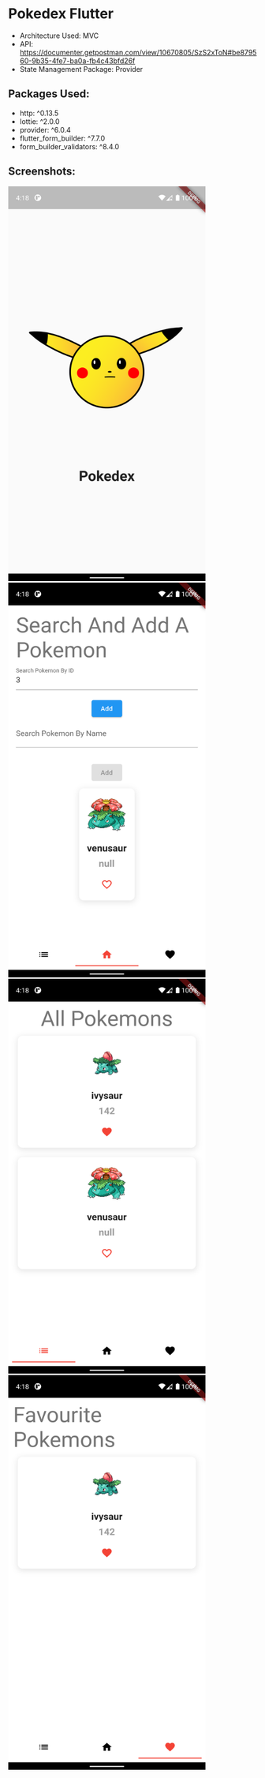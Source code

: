 # Pokedex Flutter

- Architecture Used: MVC
- API: https://documenter.getpostman.com/view/10670805/SzS2xToN#be879560-9b35-4fe7-ba0a-fb4c43bfd26f
- State Management Package: Provider

## Packages Used:

- http: ^0.13.5
- lottie: ^2.0.0
- provider: ^6.0.4
- flutter_form_builder: ^7.7.0
- form_builder_validators: ^8.4.0
  
  
## Screenshots:

<p>
<img src="screenshots/1.png" height="800" width="400">
<img src="screenshots/2.png"  height="800" width="400">
<img src="screenshots/3.png"  height="800" width="400">
<img src="screenshots/4.png"  height="800" width="400">
</p>
